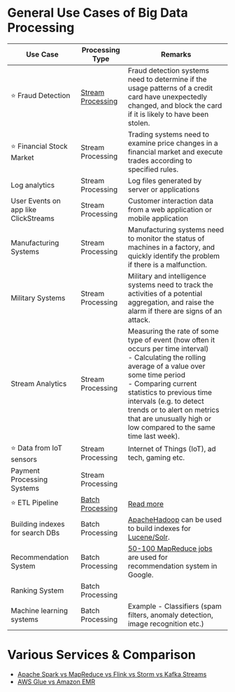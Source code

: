 # General Use Cases of Big Data Processing

| Use Case                             | Processing Type                                          | Remarks                                                                                                                                                                                                                                                                                                                                  |
|--------------------------------------|----------------------------------------------------------|------------------------------------------------------------------------------------------------------------------------------------------------------------------------------------------------------------------------------------------------------------------------------------------------------------------------------------------|
| :star: Fraud Detection               | [Stream Processing](ProcessingTypes/StreamProcessing.md) | Fraud detection systems need to determine if the usage patterns of a credit card have unexpectedly changed, and block the card if it is likely to have been stolen.                                                                                                                                                                      |
| :star: Financial Stock Market        | Stream Processing                                        | Trading systems need to examine price changes in a financial market and execute trades according to specified rules.                                                                                                                                                                                                                     |
| Log analytics                        | Stream Processing                                        | Log files generated by server or applications                                                                                                                                                                                                                                                                                            |
| User Events on app like ClickStreams | Stream Processing                                        | Customer interaction data from a web application or mobile application                                                                                                                                                                                                                                                                   |
| Manufacturing Systems                | Stream Processing                                        | Manufacturing systems need to monitor the status of machines in a factory, and quickly identify the problem if there is a malfunction.                                                                                                                                                                                                   |
| Military Systems                     | Stream Processing                                        | Military and intelligence systems need to track the activities of a potential aggregation, and raise the alarm if there are signs of an attack.                                                                                                                                                                                          |
| Stream Analytics                     | Stream Processing                                        | Measuring the rate of some type of event (how often it occurs per time interval)<br/>- Calculating the rolling average of a value over some time period<br/>- Comparing current statistics to previous time intervals (e.g. to detect trends or to alert on metrics that are unusually high or low compared to the same time last week). |
| :star: Data from IoT sensors         | Stream Processing                                        | Internet of Things (IoT), ad tech, gaming etc.                                                                                                                                                                                                                                                                                           |
| Payment Processing Systems           | Stream Processing                                        |                                                                                                                                                                                                                                                                                                                                          |
| :star: ETL Pipeline                  | [Batch Processing](ProcessingTypes/BatchProcessing.md)   | [Read more](ETL.md)                                                                                                                                                                                                                                                                                                                      |
| Building indexes for search DBs      | Batch Processing                                         | [ApacheHadoop](../ApacheHadoop/Readme.md) can be used to build indexes for [Lucene/Solr](../../3_DatabaseServices/9_Search-Databases/Readme.md).                                                                                                                                                                                         |
| Recommendation System                | Batch Processing                                         | [50-100 MapReduce jobs](ApacheMapReduce/Readme.md) are used for recommendation system in Google.                                                                                                                                                                                                                                         |
| Ranking System                       | Batch Processing                                         |                                                                                                                                                                                                                                                                                                                                          |
| Machine learning systems             | Batch Processing                                         | Example - Classifiers (spam filters, anomaly detection, image recognition etc.)                                                                                                                                                                                                                                                          |

# Various Services & Comparison
- [Apache Spark vs MapReduce vs Flink vs Storm vs Kafka Streams](SparkVsMapReduceVsFlinkVsStorm.md)
- [AWS Glue vs Amazon EMR](../../2_AWSServices/10_BigDataServices/DataProcessing/AWSGlueVsEMRVsBatch.md)